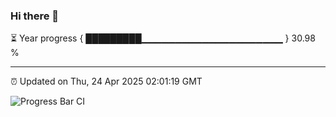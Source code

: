 ### Hi there 👋

⏳ Year progress { █████████▁▁▁▁▁▁▁▁▁▁▁▁▁▁▁▁▁▁▁▁▁ } 30.98 %

---

⏰ Updated on Thu, 24 Apr 2025 02:01:19 GMT

![Progress Bar CI](https://github.com/DhruviPatel157/GitHub-Actions-Demo/workflows/Progress%20Bar%20CI/badge.svg)
